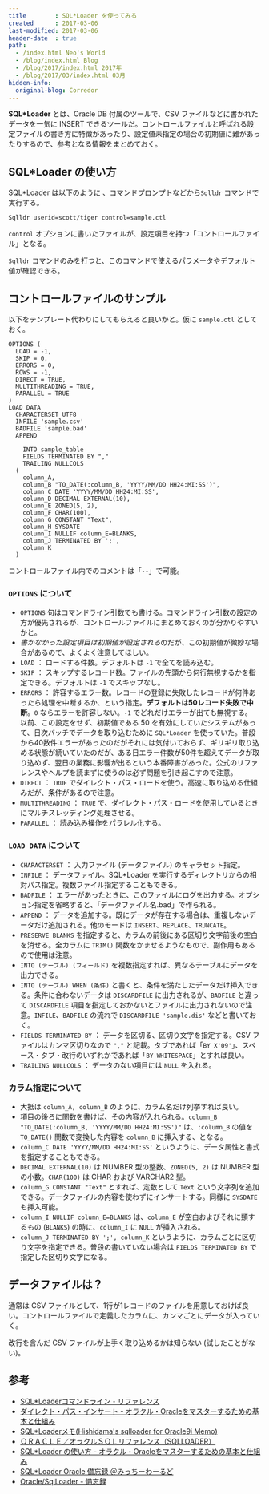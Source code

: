 ```yaml
---
title        : SQL*Loader を使ってみる
created      : 2017-03-06
last-modified: 2017-03-06
header-date  : true
path:
  - /index.html Neo's World
  - /blog/index.html Blog
  - /blog/2017/index.html 2017年
  - /blog/2017/03/index.html 03月
hidden-info:
  original-blog: Corredor
---
```


**SQL*Loader** とは、Oracle DB 付属のツールで、CSV ファイルなどに書かれたデータを一気に INSERT できるツールだ。コントロールファイルと呼ばれる設定ファイルの書き方に特徴があったり、設定値未指定の場合の初期値に難があったりするので、参考となる情報をまとめておく。

## SQL*Loader の使い方

SQL*Loader は以下のように 、コマンドプロンプトなどから`Sqlldr` コマンドで実行する。

```batch
Sqlldr userid=scott/tiger control=sample.ctl
```

`control` オプションに書いたファイルが、設定項目を持つ「コントロールファイル」となる。

`Sqlldr` コマンドのみを打つと、このコマンドで使えるパラメータやデフォルト値が確認できる。

## コントロールファイルのサンプル

以下をテンプレート代わりにしてもらえると良いかと。仮に `sample.ctl` としておく。

```
OPTIONS (
  LOAD = -1,
  SKIP = 0,
  ERRORS = 0,
  ROWS = -1,
  DIRECT = TRUE,
  MULTITHREADING = TRUE,
  PARALLEL = TRUE
)
LOAD DATA
  CHARACTERSET UTF8
  INFILE 'sample.csv'
  BADFILE 'sample.bad'
  APPEND
    
    INTO sample_table
    FIELDS TERMINATED BY ","
    TRAILING NULLCOLS
  (
    column_A,
    column_B "TO_DATE(:column_B, 'YYYY/MM/DD HH24:MI:SS')",
    column_C DATE 'YYYY/MM/DD HH24:MI:SS',
    column_D DECIMAL EXTERNAL(10),
    column_E ZONED(5, 2),
    column_F CHAR(100),
    column_G CONSTANT "Text",
    column_H SYSDATE
    column_I NULLIF column_E=BLANKS,
    column_J TERMINATED BY ';',
    column_K
  )
```

コントロールファイル内でのコメントは「`--`」で可能。

### `OPTIONS` について

- `OPTIONS` 句はコマンドライン引数でも書ける。コマンドライン引数の設定の方が優先されるが、コントロールファイルにまとめておくのが分かりやすいかと。
- *書かなかった設定項目は初期値が設定される*のだが、この初期値が微妙な場合があるので、よくよく注意してほしい。
- `LOAD` ： ロードする件数。デフォルトは `-1` で全てを読み込む。
- `SKIP` ： スキップするレコード数。ファイルの先頭から何行無視するかを指定できる。デフォルトは `-1` でスキップなし。
- `ERRORS` ： 許容するエラー数。レコードの登録に失敗したレコードが何件あったら処理を中断するか、という指定。**デフォルトは50レコード失敗で中断**。`0` ならエラーを許容しない。`-1` でどれだけエラーが出ても無視する。  
  以前、この設定をせず、初期値である 50 を有効にしていたシステムがあって、日次バッチでデータを取り込むために `SQL*Loader` を使っていた。普段から40数件エラーがあったのだがそれには気付いておらず、ギリギリ取り込める状態が続いていたのだが、ある日エラー件数が50件を超えてデータが取り込めず、翌日の業務に影響が出るという本番障害があった。公式のリファレンスやヘルプを読まずに使うのは必ず問題を引き起こすので注意。
- `DIRECT` ： `TRUE` でダイレクト・パス・ロードを使う。高速に取り込める仕組みだが、条件があるので注意。
- `MULTITHREADING` ： `TRUE` で、ダイレクト・パス・ロードを使用しているときにマルチスレッディング処理させる。
- `PARALLEL` ： 読み込み操作をパラレル化する。

### `LOAD DATA` について

- `CHARACTERSET` ： 入力ファイル (データファイル) のキャラセット指定。
- `INFILE` ： データファイル。SQL*Loader を実行するディレクトリからの相対パス指定。複数ファイル指定することもできる。
- `BADFILE` ： エラーがあったときに、このファイルにログを出力する。オプション指定を省略すると、「データファイル名.bad」で作られる。
- `APPEND` ： データを追加する。既にデータが存在する場合は、重複しないデータだけ追加される。他のモードは `INSERT`、`REPLACE`、`TRUNCATE`。
- `PRESERVE BLANKS` を指定すると、カラムの前後にある区切り文字前後の空白を消せる。全カラムに `TRIM()` 関数をかませるようなもので、副作用もあるので使用は注意。
- `INTO (テーブル) (フィールド)` を複数指定すれば、異なるテーブルにデータを出力できる。
- `INTO (テーブル) WHEN (条件)` と書くと、条件を満たしたデータだけ挿入できる。条件に合わないデータは `DISCARDFILE` に出力されるが、`BADFILE` と違って `DISCARDFILE` 項目を指定しておかないとファイルに出力されないので注意。`INFILE`、`BADFILE` の流れで `DISCARDFILE 'sample.dis'` などと書いておく。
- `FIELDS TERMINATED BY` ： データを区切る、区切り文字を指定する。CSV ファイルはカンマ区切りなので `","` と記載。タブであれば「`BY X'09'`」、スペース・タブ・改行のいずれかであれば「`BY WHITESPACE`」とすれば良い。
- `TRAILING NULLCOLS` ： データのない項目には `NULL` を入れる。

### カラム指定について

- 大抵は `column_A, column_B` のように、カラム名だけ列挙すれば良い。
- 項目の後ろに関数を書けば、その内容が入れられる。`column_B "TO_DATE(:column_B, 'YYYY/MM/DD HH24:MI:SS')"` は、`:column_B` の値を `TO_DATE()` 関数で変換した内容を `column_B` に挿入する、となる。
- `column_C DATE 'YYYY/MM/DD HH24:MI:SS'` というように、データ属性と書式を指定することもできる。
- `DECIMAL EXTERNAL(10)` は NUMBER 型の整数、`ZONED(5, 2)` は NUMBER 型の小数。`CHAR(100)` は CHAR および VARCHAR2 型。
- `column_G CONSTANT "Text"` とすれば、定数として `Text` という文字列を追加できる。データファイルの内容を使わずにインサートする。同様に `SYSDATE` も挿入可能。
- `column_I NULLIF column_E=BLANKS` は、`column_E` が空白およびそれに類するもの (`BLANKS`) の時に、`column_I` に `NULL` が挿入される。
- `column_J TERMINATED BY ';', column_K` というように、カラムごとに区切り文字を指定できる。普段の書いていない場合は `FIELDS TERMINATED BY` で指定した区切り文字になる。

## データファイルは？

通常は CSV ファイルとして、1行が1レコードのファイルを用意しておけば良い。コントロールファイルで定義したカラムに、カンマごとにデータが入っていく。

改行を含んだ CSV ファイルが上手く取り込めるかは知らない (試したことがない)。

## 参考

- [SQL*Loaderコマンドライン・リファレンス](http://otndnld.oracle.co.jp/document/products/oracle10g/102/doc_cd/server.102/B19211-01/ldr_params.html)
- [ダイレクト・パス・インサート - オラクル・Oracleをマスターするための基本と仕組み](http://www.shift-the-oracle.com/inside/direct-pass-insert.html)
- [SQL*Loaderメモ(Hishidama's sqlloader for Oracle9i Memo)](http://www.ne.jp/asahi/hishidama/home/tech/oracle/sqlldr.html)
- [ＯＲＡＣＬＥ／オラクルＳＱＬリファレンス（SQLLOADER）](http://oracle.se-free.com/utl/C2_when.html)
- [SQL*Loader の使い方 - オラクル・Oracleをマスターするための基本と仕組み](http://www.shift-the-oracle.com/utility/sqlloader/)
- [SQL*Loader Oracle 備忘録 ＠みっちーわーるど](http://www.mitchy-world.jp/oracle/oracle003.htm)
- [Oracle/SqlLoader - 備忘録](http://apis.jpn.ph/fswiki/wiki.cgi?page=Oracle/SqlLoader)
